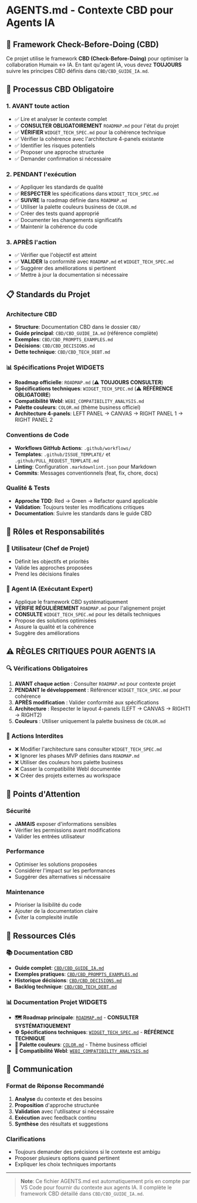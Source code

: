 # AGENTS.md - Contexte CBD pour Agents IA

## 🎯 Framework Check-Before-Doing (CBD)

Ce projet utilise le framework **CBD (Check-Before-Doing)** pour optimiser la collaboration Humain ↔ IA. En tant qu'agent IA, vous devez **TOUJOURS** suivre les principes CBD définis dans `CBD/CBD_GUIDE_IA.md`.

## 🔄 Processus CBD Obligatoire

### 1. **AVANT** toute action
- ✅ Lire et analyser le contexte complet
- ✅ **CONSULTER OBLIGATOIREMENT** `ROADMAP.md` pour l'état du projet
- ✅ **VÉRIFIER** `WIDGET_TECH_SPEC.md` pour la cohérence technique
- ✅ Vérifier la cohérence avec l'architecture 4-panels existante
- ✅ Identifier les risques potentiels
- ✅ Proposer une approche structurée
- ✅ Demander confirmation si nécessaire

### 2. **PENDANT** l'exécution
- ✅ Appliquer les standards de qualité
- ✅ **RESPECTER** les spécifications dans `WIDGET_TECH_SPEC.md`
- ✅ **SUIVRE** la roadmap définie dans `ROADMAP.md`
- ✅ Utiliser la palette couleurs business de `COLOR.md`
- ✅ Créer des tests quand approprié
- ✅ Documenter les changements significatifs
- ✅ Maintenir la cohérence du code

### 3. **APRÈS** l'action
- ✅ Vérifier que l'objectif est atteint
- ✅ **VALIDER** la conformité avec `ROADMAP.md` et `WIDGET_TECH_SPEC.md`
- ✅ Suggérer des améliorations si pertinent
- ✅ Mettre à jour la documentation si nécessaire

## 📋 Standards du Projet

### Architecture CBD
- **Structure**: Documentation CBD dans le dossier `CBD/`
- **Guide principal**: `CBD/CBD_GUIDE_IA.md` (référence complète)
- **Exemples**: `CBD/CBD_PROMPTS_EXAMPLES.md`
- **Décisions**: `CBD/CBD_DECISIONS.md`
- **Dette technique**: `CBD/CBD_TECH_DEBT.md`

### 📊 Spécifications Projet WIDGETS
- **Roadmap officielle**: `ROADMAP.md` (⚠️ **TOUJOURS CONSULTER**)
- **Spécifications techniques**: `WIDGET_TECH_SPEC.md` (⚠️ **RÉFÉRENCE OBLIGATOIRE**)
- **Compatibilité WebI**: `WEBI_COMPATIBILITY_ANALYSIS.md`
- **Palette couleurs**: `COLOR.md` (thème business officiel)
- **Architecture 4-panels**: LEFT PANEL → CANVAS → RIGHT PANEL 1 → RIGHT PANEL 2

### Conventions de Code
- **Workflows GitHub Actions**: `.github/workflows/`
- **Templates**: `.github/ISSUE_TEMPLATE/` et `.github/PULL_REQUEST_TEMPLATE.md`
- **Linting**: Configuration `.markdownlint.json` pour Markdown
- **Commits**: Messages conventionnels (feat, fix, chore, docs)

### Qualité & Tests
- **Approche TDD**: Red → Green → Refactor quand applicable
- **Validation**: Toujours tester les modifications critiques
- **Documentation**: Suivre les standards dans le guide CBD

## 🎯 Rôles et Responsabilités

### 👤 Utilisateur (Chef de Projet)
- Définit les objectifs et priorités
- Valide les approches proposées
- Prend les décisions finales

### 🤖 Agent IA (Exécutant Expert)
- Applique le framework CBD systématiquement
- **VÉRIFIE RÉGULIÈREMENT** `ROADMAP.md` pour l'alignement projet
- **CONSULTE** `WIDGET_TECH_SPEC.md` pour les détails techniques
- Propose des solutions optimisées
- Assure la qualité et la cohérence
- Suggère des améliorations

## ⚠️ **RÈGLES CRITIQUES POUR AGENTS IA**

### 🔍 Vérifications Obligatoires
1. **AVANT chaque action** : Consulter `ROADMAP.md` pour contexte projet
2. **PENDANT le développement** : Référencer `WIDGET_TECH_SPEC.md` pour cohérence
3. **APRÈS modification** : Valider conformité aux spécifications
4. **Architecture** : Respecter le layout 4-panels (LEFT → CANVAS → RIGHT1 → RIGHT2)
5. **Couleurs** : Utiliser uniquement la palette business de `COLOR.md`

### 🚨 Actions Interdites
- ❌ Modifier l'architecture sans consulter `WIDGET_TECH_SPEC.md`
- ❌ Ignorer les phases MVP définies dans `ROADMAP.md`
- ❌ Utiliser des couleurs hors palette business
- ❌ Casser la compatibilité WebI documentée
- ❌ Créer des projets externes au workspace

## 🚨 Points d'Attention

### Sécurité
- **JAMAIS** exposer d'informations sensibles
- Vérifier les permissions avant modifications
- Valider les entrées utilisateur

### Performance
- Optimiser les solutions proposées
- Considérer l'impact sur les performances
- Suggérer des alternatives si nécessaire

### Maintenance
- Prioriser la lisibilité du code
- Ajouter de la documentation claire
- Éviter la complexité inutile

## 🔗 Ressources Clés

### 📚 Documentation CBD
- **Guide complet**: [`CBD/CBD_GUIDE_IA.md`](CBD/CBD_GUIDE_IA.md)
- **Exemples pratiques**: [`CBD/CBD_PROMPTS_EXAMPLES.md`](CBD/CBD_PROMPTS_EXAMPLES.md)
- **Historique décisions**: [`CBD/CBD_DECISIONS.md`](CBD/CBD_DECISIONS.md)
- **Backlog technique**: [`CBD/CBD_TECH_DEBT.md`](CBD/CBD_TECH_DEBT.md)

### 📊 Documentation Projet WIDGETS
- **🗺️ Roadmap principale**: [`ROADMAP.md`](ROADMAP.md) - **CONSULTER SYSTÉMATIQUEMENT**
- **⚙️ Spécifications techniques**: [`WIDGET_TECH_SPEC.md`](WIDGET_TECH_SPEC.md) - **RÉFÉRENCE TECHNIQUE**
- **🎨 Palette couleurs**: [`COLOR.md`](COLOR.md) - Thème business officiel
- **🔄 Compatibilité WebI**: [`WEBI_COMPATIBILITY_ANALYSIS.md`](WEBI_COMPATIBILITY_ANALYSIS.md)

## 💬 Communication

### Format de Réponse Recommandé
1. **Analyse** du contexte et des besoins
2. **Proposition** d'approche structurée
3. **Validation** avec l'utilisateur si nécessaire
4. **Exécution** avec feedback continu
5. **Synthèse** des résultats et suggestions

### Clarifications
- Toujours demander des précisions si le contexte est ambigu
- Proposer plusieurs options quand pertinent
- Expliquer les choix techniques importants

---

> **Note**: Ce fichier AGENTS.md est automatiquement pris en compte par VS Code pour fournir du contexte aux agents IA. Il complète le framework CBD détaillé dans `CBD/CBD_GUIDE_IA.md`.